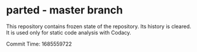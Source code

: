 # parted - master branch

This repository contains frozen state of the repository.
Its history is cleared. It is used only for static code
analysis with Codacy.

Commit Time: 1685559722